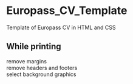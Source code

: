 # Europass_CV_Template
Template of Europass CV in HTML and CSS
## While printing  
remove margins  
remove headers and footers  
select background graphics  
